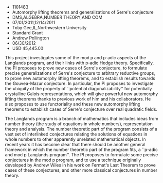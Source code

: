 
* 1101483
* Automorphy lifting theorems and generalizations of Serre's conjecture
* DMS,ALGEBRA,NUMBER THEORY,AND COM
* 07/01/2011,12/14/2011
* Toby Gee,IL,Northwestern University
* Standard Grant
* Andrew Pollington
* 06/30/2012
* USD 45,445.00

This project investigates some of the mod p and p-adic aspects of the Langlands
program, and their links with p-adic Hodge theory. Specifically, the PI proposes
to prove new cases of Serre's conjecture, to formulate precise generalizations
of Serre's conjecture to arbitrary reductive groups, to prove new automorphy
lifting theorems, and to establish results towards the Gouvea-Mazur conjecture.
In particular, the PI proposes to investigate the ubiquity of the property of
``potential diagonalizability'' for potentially crystalline Galois
representations, which will give powerful new automorphy lifting theorems thanks
to previous work of him and his collaborators. He also proposes to use
functoriality and these new automorphy lifting theorems to establish cases of
Serre's conjecture over real quadratic fields.

The Langlands program is a branch of mathematics that includes ideas from number
theory (the study of equations in whole numbers), representation theory and
analysis. The number theoretic part of the program consists of a vast set of
interlinked conjectures relating the solutions of equations in whole numbers to
other apparently unrelated mathematical objects. In recent years it has become
clear that there should be another general framework in which the number
theoretic part of the program fits, a ``p-adic and mod p Langlands program''.
The PI proposes to formulate some precise conjectures in the mod p program, and
to use a technique originally developed by Andrew Wiles in his work on Fermat's
Last Theorem to prove cases of these conjectures, and other more classical
conjectures in number theory.
